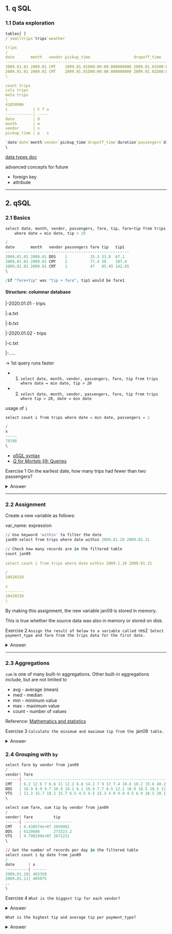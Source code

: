 ## 1. q SQL
### 1.1 Data exploration

```q
tables[ ]
/`smalltrips`trips`weather

trips
/
date       month   vendor pickup_time                   dropoff_time         ..
-----------------------------------------------------------------------------..
2009.01.01 2009.01 CMT    2009.01.01D00:00:00.000000000 2009.01.01D00:04:12.0..
2009.01.01 2009.01 CMT    2009.01.01D00:00:00.000000000 2009.01.01D00:05:03.0..
\

count trips
cols trips
meta trips
\
41859906
c           | t f a
------------| -----
date        | d    
month       | m    
vendor      | s    
pickup_time | p   s

`date`date`month`vendor`pickup_time`dropoff_time`duration`passengers`distance..
\
```

[data types doc](https://code.kx.com/q/ref/#datayeps)

advanced concepts for future

- foreign key
- attribute

---

## 2. qSQL
### 2.1 Basics

```q
select date, month, vendor, passengers, fare, tip, fare+tip from trips 
    where date = min date, tip > 20   

/
date       month   vendor passengers fare tip   tip1  
------------------------------------------------------
2009.01.01 2009.01 DDS    1          33.3 33.8  67.1  
2009.01.01 2009.01 CMT    2          77.4 30    107.4 
2009.01.01 2009.01 CMT    1          47   95.45 142.45
\

/if "fare+tip" was "tip + fare", tip1 would be fare1
```

#### Structure: columnar database
|-2020.01.01 - trips

   |-a.txt

   |-b.txt

|-2020.01.02 - trips

   |-c.txt

   |-.....


-> 1st query runs faster
- 1. `select date, month, vendor, passengers, fare, tip from trips where date = min date, tip > 20`
- 2. `select date, month, vendor, passengers, fare, tip from trips where tip > 20, date = min date`

usage of `i`
```q
select count i from trips where date = min date, passengers = 2

/
x    
-----
78198
\
```
- [qSQL syntax](https://code.kx.com/q/basics/qsql/)
- [_Q for Mortals_ §9: Queries](https://code.kx.com/q4m3/9_Queries_q-sql/)

Exercise 1
On the earliest date, how many trips had fewer than two passengers?
<details>
  <summary>Answer</summary>

<pre><code>/x
select count i from trips where date = min date, passengers < 2
/o
select count i from trips where date = min date, passengers < 2
</code></pre>

</details>


---

### 2.2 Assignment

Create a new variable as follows:

var_name: expression
```q
// Use keyword 'within' to filter the date
jan09:select from trips where date within 2009.01.10 2009.01.31

// Check how many records are in the filtered table
count jan09
`
select count i from trips where date within 2009.1.10 2009.01.31

/
10420159

x       
--------
10420159
\
```


By making this assignment, the new variable jan09 is stored in memory.

This is true whether the source data was also in memory or stored on disk.

Exercise 2
`Assign the result of below to a variable called `res2`
Select payment_type and fare from the trips data for the first date.`
<details>
  <summary>Answer</summary>

<pre><code>/o
show res2: select payment_type, fare from trips where date = min date
</code></pre>

</details>

---

### 2.3  Aggregations 
`sum` is one of many built-in aggregations. Other built-in aggregations include, but are not limited to

- avg - average (mean)
- med - median
- min - minimum value
- max - maximum value
- count - number of values

Reference: [Mathematics and statistics](https://code.kx.com/q/basics/math/)

Exercise 3
`Calculate the minimum and maximum tip from the `jan09` table.`
<details>
  <summary>Answer</summary>

<pre><code>/o
select maxtip: max tip, minTip: min tip from jan09
/
tip tip1
--------
100 0
\
</code></pre>

</details>

### 2.4 Grouping with `by`

```q
select fare by vendor from jan09
/
vendor| fare                                                                 ..
------| ---------------------------------------------------------------------..
CMT   | 6.2 12.6 7 6.6 11 12.2 6.6 14.2 7 9 13 7.4 10.6 10.2 15.8 40.2 9.4 5...
DDS   | 10.9 8.9 9.7 10.9 10.1 6.1 10.9 7.7 8.5 12.1 18.9 10.5 18.5 11.3 9.7 ..
VTS   | 11.3 15.7 18.1 15.7 6.5 4.5 4.5 15.3 4.9 4.9 4.5 6.9 18.5 20.1 14.1 6..
\

select sum fare, sum tip by vendor from jan09
/
vendor| fare         tip     
------| ---------------------
CMT   | 4.430574e+07 2059982 
DDS   | 6120686      273323.2
VTS   | 4.798299e+07 2672231
\

// Get the number of records per day in the filtered table
select count i by date from jan09
/
date      | x     
----------| ------
2009.01.10| 483350
2009.01.11| 405075
..
\
```

Exercise 4
`What is the biggest tip for each vendor?`
<details>
  <summary>Answer</summary>

<pre><code>/o
select maxTip: max tip by vendor from jan09
</code></pre>

</details>

`What is the highest tip and average tip per payment_type?`
<details>
  <summary>Answer</summary>

<pre><code>/x
select maxTip: max tip, avgTip: avg tip by payment_type
/o
select maxTip: max tip, avgTip: avg tip by payment_type from jan09
</code></pre>

</details>


